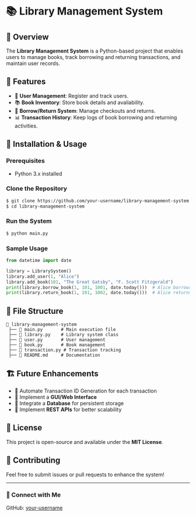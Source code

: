 # 📚 Library Management System

## 📝 Overview
The **Library Management System** is a Python-based project that enables users to manage books, track borrowing and returning transactions, and maintain user records.

## 📂 Features
- 📌 **User Management**: Register and track users.
- 📚 **Book Inventory**: Store book details and availability.
- 🔄 **Borrow/Return System**: Manage checkouts and returns.
- 📊 **Transaction History**: Keep logs of book borrowing and returning activities.

## 🚀 Installation & Usage
### Prerequisites
- Python 3.x installed

### Clone the Repository
```sh
$ git clone https://github.com/your-username/library-management-system.git
$ cd library-management-system
```

### Run the System
```sh
$ python main.py
```

### Sample Usage
```python
from datetime import date

library = LibrarySystem()
library.add_user(1, "Alice")
library.add_book(101, "The Great Gatsby", "F. Scott Fitzgerald")
print(library.borrow_book(1, 101, 1001, date.today()))  # Alice borrows the book
print(library.return_book(1, 101, 1002, date.today()))  # Alice returns the book
```

## 📜 File Structure
```
📂 library-management-system
 ├── 📄 main.py       # Main execution file
 ├── 📄 library.py    # Library system class
 ├── 📄 user.py       # User management
 ├── 📄 book.py       # Book management
 ├── 📄 transaction.py # Transaction tracking
 ├── 📄 README.md     # Documentation
```

## 🏗 Future Enhancements
- 🔹 Automate Transaction ID Generation for each transaction
- 🔹 Implement a **GUI/Web Interface**
- 🔹 Integrate a **Database** for persistent storage
- 🔹 Implement **REST APIs** for better scalability

## 📜 License
This project is open-source and available under the **MIT License**.

## 🤝 Contributing
Feel free to submit issues or pull requests to enhance the system!

---
### 🔗 Connect with Me
GitHub: [your-username](https://github.com/gopal-goyal)

